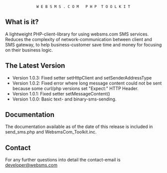 
 
                  W E B S M S . C O M   P H P  T O O L K I T 


  What is it?
  -----------

  A lightweight PHP-client-library for using websms.com SMS services.
  Reduces the complexity of network-communication between client and SMS gateway, 
  to help business-customer save time and money for focusing on their business logic.

  The Latest Version
  ------------------
  
   * Version 1.0.3: Fixed setter setHttpClient and setSenderAddressType
   * Version 1.0.2: Fixed error where long message content could not be sent 
                    because some curl/php versions set "Expect:" HTTP Header.
   * Version 1.0.1: Fixed setter setMessageContent() 
   * Version 1.0.0: Basic text- and binary-sms-sending.


  Documentation
  -------------
  The documentation available as of the date of this release is included 
  in send_sms.php and WebsmsCom_Toolkit.inc.
  
  Contact
  -------
  For any further questions into detail the contact-email is developer@websms.com